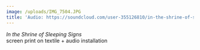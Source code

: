 ```yaml
---
image: /uploads/IMG_7504.JPG
title: 'Audio: https://soundcloud.com/user-355126810/in-the-shrine-of-sleeping-signs'
---
```


*In the Shrine of Sleeping Signs*\
screen print on textile + audio installation

